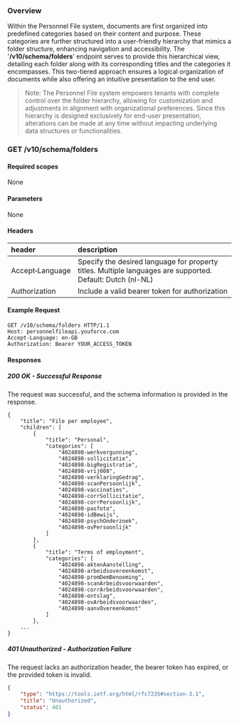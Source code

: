 ### Overview
Within the Personnel File system, documents are first organized into predefined categories based on their content and purpose. These categories 
are further structured into a user-friendly hierarchy that mimics a folder structure, enhancing navigation and accessibility. 
The '**/v10/schema/folders**' endpoint serves to provide this hierarchical view, detailing each folder along with its corresponding titles 
and the categories it encompasses. This two-tiered approach ensures a logical organization of documents while also offering an intuitive 
presentation to the end user.

> Note: The Personnel File system empowers tenants with complete control over the folder hierarchy, allowing for customization and adjustments in
> alignment with organizational preferences. Since this hierarchy is designed exclusively for end-user presentation, alterations can be made at
> any time without impacting underlying data structures or functionalities.
 
### GET /v10/schema/folders
#### Required scopes
None
#### Parameters
None
#### Headers

| header                | description                                                                 |
|:----------------------|:----------------------------------------------------------------------------|
| Accept&#8209;Language | Specify the desired language for property titles. Multiple languages are supported. Default: Dutch (nl-NL) |
| Authorization | Include a valid bearer token for authorization |

#### Example Request
```
GET /v10/schema/folders HTTP/1.1
Host: personnelfileapi.youforce.com
Accept-Language: en-GB
Authorization: Bearer YOUR_ACCESS_TOKEN
```
#### Responses
##### 200 OK - Successful Response
The request was successful, and the schema information is provided in the response.
```
{
    "title": "File per employee",
    "children": [
        {
            "title": "Personal",
            "categories": [
                "4024898-werkvergunning",
                "4024898-sollicitatie",
                "4024898-bigRegistratie",
                "4024898-vrij008",
                "4024898-verklaringGedrag",
                "4024898-scanPersoonlijk",
                "4024898-vaccinaties",
                "4024898-corrSollicitatie",
                "4024898-corrPersoonlijk",
                "4024898-pasfoto",
                "4024898-idBewijs",
                "4024898-psychOnderzoek",
                "4024898-ovPersoonlijk"
            ]
        },
        {
            "title": "Terms of employment",
            "categories": [
                "4024898-aktenAanstelling",
                "4024898-arbeidsovereenkomst",
                "4024898-promDemBenoeming",
                "4024898-scanArbeidsvoorwaarden",
                "4024898-corrArbeidsvoorwaarden",
                "4024898-ontslag",
                "4024898-ovArbeidsvoorwaarden",
                "4024898-aanvOvereenkomst"
            ]
        },
    ...
}  
```

##### 401 Unauthorized - Authorization Failure
The request lacks an authorization header, the bearer token has expired, or the provided token is invalid.
```json
{
    "type": "https://tools.ietf.org/html/rfc7235#section-3.1",
    "title": "Unauthorized",
    "status": 401
}
```

